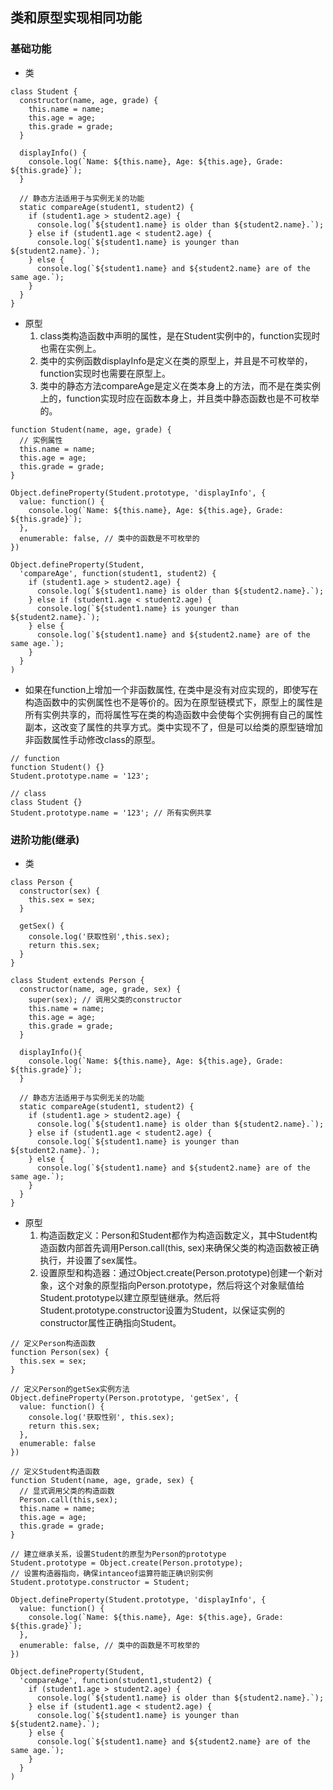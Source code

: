 ## 类和原型实现相同功能
### 基础功能
- 类
```
class Student {
  constructor(name, age, grade) {
    this.name = name;
    this.age = age;
    this.grade = grade;
  } 
   
  displayInfo() {
    console.log(`Name: ${this.name}, Age: ${this.age}, Grade: ${this.grade}`);
  }

  // 静态方法适用于与实例无关的功能
  static compareAge(student1, student2) {
    if (student1.age > student2.age) {
      console.log(`${student1.name} is older than ${student2.name}.`);
    } else if (student1.age < student2.age) {
      console.log(`${student1.name} is younger than ${student2.name}.`);
    } else {
      console.log(`${student1.name} and ${student2.name} are of the same age.`);
    }
  }
}
```
- 原型
  1. class类构造函数中声明的属性，是在Student实例中的，function实现时也需在实例上。
  2. 类中的实例函数displayInfo是定义在类的原型上，并且是不可枚举的，function实现时也需要在原型上。
  3. 类中的静态方法compareAge是定义在类本身上的方法，而不是在类实例上的，function实现时应在函数本身上，并且类中静态函数也是不可枚举的。
```
function Student(name, age, grade) {
  // 实例属性
  this.name = name;
  this.age = age;
  this.grade = grade;
}

Object.defineProperty(Student.prototype, 'displayInfo', {
  value: function() {
    console.log(`Name: ${this.name}, Age: ${this.age}, Grade: ${this.grade}`);
  },
  enumerable: false, // 类中的函数是不可枚举的
})

Object.defineProperty(Student,
  'compareAge', function(student1, student2) {
    if (student1.age > student2.age) {
      console.log(`${student1.name} is older than ${student2.name}.`);
    } else if (student1.age < student2.age) {
      console.log(`${student1.name} is younger than ${student2.name}.`);
    } else {
      console.log(`${student1.name} and ${student2.name} are of the same age.`);
    }
  }
)
```
- 如果在function上增加一个非函数属性, 在类中是没有对应实现的，即使写在构造函数中的实例属性也不是等价的。因为在原型链模式下，原型上的属性是所有实例共享的，而将属性写在类的构造函数中会使每个实例拥有自己的属性副本，这改变了属性的共享方式。类中实现不了，但是可以给类的原型链增加非函数属性手动修改class的原型。
```
// function
function Student() {}
Student.prototype.name = '123';

// class
class Student {}
Student.prototype.name = '123'; // 所有实例共享
```
### 进阶功能(继承)
- 类
```
class Person {
  constructor(sex) {
    this.sex = sex;
  }

  getSex() {
    console.log('获取性别',this.sex);
    return this.sex;
  }
}

class Student extends Person {
  constructor(name, age, grade, sex) {
    super(sex); // 调用父类的constructor
    this.name = name;
    this.age = age;
    this.grade = grade;
  } 
   
  displayInfo(){
    console.log(`Name: ${this.name}, Age: ${this.age}, Grade: ${this.grade}`);
  }

  // 静态方法适用于与实例无关的功能
  static compareAge(student1, student2) {
    if (student1.age > student2.age) {
      console.log(`${student1.name} is older than ${student2.name}.`);
    } else if (student1.age < student2.age) {
      console.log(`${student1.name} is younger than ${student2.name}.`);
    } else {
      console.log(`${student1.name} and ${student2.name} are of the same age.`);
    }
  }
}
```
- 原型
  1. 构造函数定义：Person和Student都作为构造函数定义，其中Student构造函数内部首先调用Person.call(this, sex)来确保父类的构造函数被正确执行，并设置了sex属性。
  2. 设置原型和构造器：通过Object.create(Person.prototype)创建一个新对象，这个对象的原型指向Person.prototype，然后将这个对象赋值给Student.prototype以建立原型链继承。然后将Student.prototype.constructor设置为Student，以保证实例的constructor属性正确指向Student。
```
// 定义Person构造函数
function Person(sex) {
  this.sex = sex;
}

// 定义Person的getSex实例方法
Object.defineProperty(Person.prototype, 'getSex', {
  value: function() {
    console.log('获取性别', this.sex);
    return this.sex;
  },
  enumerable: false
})

// 定义Student构造函数
function Student(name, age, grade, sex) {
  // 显式调用父类的构造函数
  Person.call(this,sex);
  this.name = name;
  this.age = age;
  this.grade = grade;
}

// 建立继承关系，设置Student的原型为Person的prototype
Student.prototype = Object.create(Person.prototype);
// 设置构造器指向，确保intanceof运算符能正确识别实例
Student.prototype.constructor = Student;

Object.defineProperty(Student.prototype, 'displayInfo', {
  value: function() {
    console.log(`Name: ${this.name}, Age: ${this.age}, Grade: ${this.grade}`);
  },
  enumerable: false, // 类中的函数是不可枚举的
})

Object.defineProperty(Student,
  'compareAge', function(student1,student2) {
    if (student1.age > student2.age) {
      console.log(`${student1.name} is older than ${student2.name}.`);
    } else if (student1.age < student2.age) {
      console.log(`${student1.name} is younger than ${student2.name}.`);
    } else {
      console.log(`${student1.name} and ${student2.name} are of the same age.`);
    }
  }
)
```